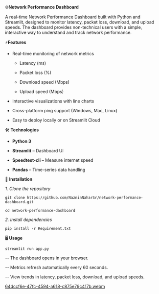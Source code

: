 🌐**Network Performance Dashboard**

A real-time Network Performance Dashboard built with Python and Streamlit, designed to monitor latency, packet loss, download, and upload speeds. The dashboard provides non-technical users with a simple, interactive way to understand and track network performance.


⚡**Features**

- Real-time monitoring of network metrics

    - Latency (ms)
    
    - Packet loss (%)
    
    - Download speed (Mbps)
    
    - Upload speed (Mbps)

- Interactive visualizations with line charts

- Cross-platform ping support (Windows, Mac, Linux)

- Easy to deploy locally or on Streamlit Cloud
  
  

🛠️ **Technologies**

- **Python 3**

- **Streamlit** – Dashboard UI

- **Speedtest-cli** – Measure internet speed

- **Pandas** – Time-series data handling
  

🚀 **Installation**

_1. Clone the repository_

    git clone https://github.com/NazninNaharSr/network-performance-dashboard.git
    
    cd network-performance-dashboard

_2. Install dependencies_


    pip install -r Requirement.txt
    

🖥️ **Usage**

    streamlit run app.py


-- The dashboard opens in your browser.

-- Metrics refresh automatically every 60 seconds.

-- View trends in latency, packet loss, download, and upload speeds.




[64dccf6e-47fc-4594-a618-c875e79c417b.webm](https://github.com/user-attachments/assets/5a42c02b-d43b-4ad8-acb4-551ea582cfac)


